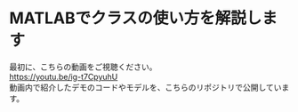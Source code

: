 # MATLABでクラスの使い方を解説します

最初に、こちらの動画をご視聴ください。<br>
<https://youtu.be/ig-t7CpyuhU> <br>
動画内で紹介したデモのコードやモデルを、こちらのリポジトリで公開しています。
